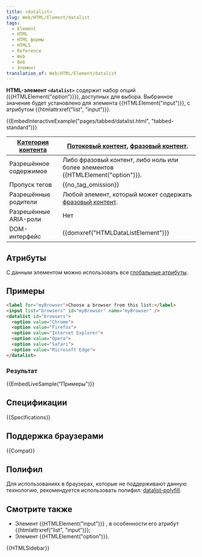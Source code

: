 ```yaml
---
title: <datalist>
slug: Web/HTML/Element/datalist
tags:
  - Element
  - HTML
  - HTML формы
  - HTML5
  - Reference
  - Web
  - Веб
  - Элемент
translation_of: Web/HTML/Element/datalist
---
```

**HTML-элемент `<datalist>`** содержит набор опций ({{HTMLElement("option")}}), доступных для выбора. Выбранное значение будет установлено для элемента {{HTMLElement("input")}}, с атрибутом {{htmlattrxref("list", "input")}}.

{{EmbedInteractiveExample("pages/tabbed/datalist.html", "tabbed-standard")}}

| [Категория контента](/ru/docs/Web/Guide/HTML/Content_categories) | [Потоковый контент](/ru/docs/Web/Guide/HTML/Content_categories#Потоковый_контент), [фразовый контент](/ru/docs/Web/Guide/HTML/Content_categories#Phrasing_content). |
| ---------------------------------------------------------------- | ------------------------------------------------------------------------------------------------------------------------------------------------------------------- |
| Разрешённое содержимое                                           | Либо фразовый контент, либо ноль или более элементов {{HTMLElement("option")}}.                                                                              |
| Пропуск тегов                                                    | {{no_tag_omission}}                                                                                                                                            |
| Разрешённые родители                                             | Любой элемент, который может содержать [фразовый контент](/ru/docs/Web/Guide/HTML/Content_categories#Phrasing_content).                                             |
| Разрешённые ARIA-роли                                            | Нет                                                                                                                                                                 |
| DOM-интерфейс                                                    | {{domxref("HTMLDataListElement")}}                                                                                                                        |

## Атрибуты

С данным элементом можно использовать все [глобальные атрибуты](/ru/docs/Web/HTML/Общие_атрибуты).

## Примеры

```html
<label for="myBrowser">Choose a browser from this list:</label>
<input list="browsers" id="myBrowser" name="myBrowser" />
<datalist id="browsers">
  <option value="Chrome">
  <option value="Firefox">
  <option value="Internet Explorer">
  <option value="Opera">
  <option value="Safari">
  <option value="Microsoft Edge">
</datalist>
```

### Результат

{{EmbedLiveSample("Примеры")}}

## Спецификации

{{Specifications}}

## Поддержка браузерами

{{Compat}}

## Полифил

Для использованиях в браузерах, которые не поддерживают данную технологию, рекомендуется использовать полифил: [datalist-polyfill](https://github.com/mfranzke/datalist-polyfill).

## Смотрите также

- Элемент {{HTMLElement("input")}} , в особенности его атрибут {{htmlattrxref("list", "input")}};
- Элемент {{HTMLElement("option")}}.

{{HTMLSidebar}}
